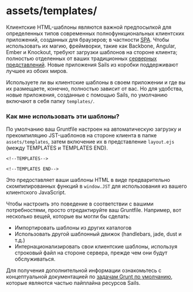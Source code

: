# assets/templates/

Клиентские HTML-шаблоны являются важной предпосылкой для определенных типов современных полнофункциональных клиентских приложений, созданных для браузеров; в частности [SPA](https://ru.wikipedia.org/wiki/%D0%9E%D0%B4%D0%BD%D0%BE%D1%81%D1%82%D1%80%D0%B0%D0%BD%D0%B8%D1%87%D0%BD%D0%BE%D0%B5_%D0%BF%D1%80%D0%B8%D0%BB%D0%BE%D0%B6%D0%B5%D0%BD%D0%B8%D0%B5). Чтобы использовать их магию, фреймворки, такие как Backbone, Angular, Ember и Knockout, требуют загрузки шаблонов на стороне клиента; полностью отделенных от ваших традиционных [серверных представлений](https://sailsjs.com/documentation/concepts/views). Новые приложения Sails из коробки поддерживают лучшее из обоих миров.

Используете ли вы клиентские шаблоны в своем приложении и где вы их размещаете, конечно, полностью зависит от вас. Но для удобства, новые приложения, созданные с помощью Sails, по умолчанию включают в себя папку `templates/`.


### Как мне использовать эти шаблоны?

По умолчанию ваш Gruntfile настроен на автоматическую загрузку и прекомпиляцию
JST-шаблонов на стороне клиента в папке `assets/templates`, затем
включение их в представление `layout.ejs` (между TEMPLATES и TEMPLATES END).

    <!--TEMPLATES-->

    <!--TEMPLATES END-->

Это предоставляет ваши шаблоны HTML в виде предварительно скомпилированных функций в `window.JST` для использования из вашего клиентского JavaScript.

Чтобы настроить это поведение в соответствии с вашими потребностями, просто отредактируйте ваш Gruntfile.
Например, вот несколько вещей, которые вы могли бы сделать:

- Импортировать шаблоны из других каталогов
- Использовать другой шаблонный движок (handlebars, jade, dust и т.д.)
- Интернационализировать свои клиентские шаблоны, используя строковый файл на стороне сервера, прежде чем они будут обслуживаться.


Для получения дополнительной информации ознакомьтесь с концептуальной документацией по [задачам Grunt по умолчанию](https://sailsjs.com/documentation/concepts/assets/default-tasks), которые являются частью пайплайна ресурсов Sails.

<docmeta name="displayName" value="templates">

